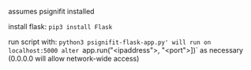 assumes psignifit installed

install flask:
`pip3 install Flask`

run script with:
`python3 psignifit-flask-app.py'
will run on localhost:5000
alter `app.run("\<ipaddress"\>, "\<port"\>])` as necessary (0.0.0.0 will allow network-wide access)
